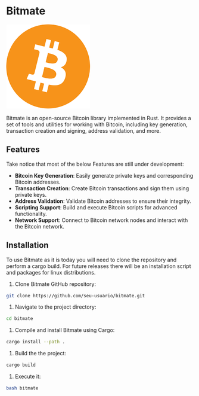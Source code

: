 # Bitmate

![Alt text](/images/btc_logo.png)

Bitmate is an open-source Bitcoin library implemented in Rust. It provides a set of tools and utilities for working with Bitcoin, including key generation, transaction creation and signing, address validation, and more.

## Features

Take notice that most of the below Features are still under development:

- **Bitcoin Key Generation**: Easily generate private keys and corresponding Bitcoin addresses.
- **Transaction Creation**: Create Bitcoin transactions and sign them using private keys.
- **Address Validation**: Validate Bitcoin addresses to ensure their integrity.
- **Scripting Support**: Build and execute Bitcoin scripts for advanced functionality.
- **Network Support**: Connect to Bitcoin network nodes and interact with the Bitcoin network.

## Installation

To use Bitmate as it is today you will need to clone the repository and perform a cargo build. For future releases there will be an installation script and packages for linux distributions.

1. Clone Bitmate GitHub repository:


```sh
git clone https://github.com/seu-usuario/bitmate.git
```


1. Navigate to the project directory:


```sh
cd bitmate
```


1. Compile and install Bitmate using Cargo:


```sh
cargo install --path .
```


1. Build the the project:


```sh
cargo build
```


1. Execute it:


```sh
bash bitmate
```